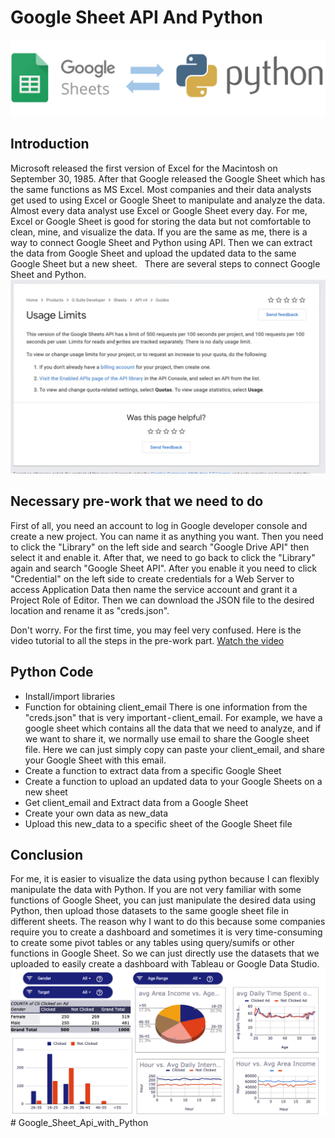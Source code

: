 # **Google Sheet API And Python**
 ![images/gs_vs_python.png](images/gs_vs_python.png)
## Introduction
Microsoft released the first version of Excel for the Macintosh on September 30, 1985. After that Google released the Google Sheet which has the same functions as MS Excel. Most companies and their data analysts get used to using Excel or Google Sheet to manipulate and analyze the data. Almost every data analyst use Excel or Google Sheet every day. For me, Excel or Google Sheet is good for storing the data but not comfortable to clean, mine, and visualize the data.
If you are the same as me, there is a way to connect Google Sheet and Python using API. Then we can extract the data from Google Sheet and upload the updated data to the same Google Sheet but a new sheet.  
There are several steps to connect Google Sheet and Python.
![images/usage_limit.png](images/usage_limit.png)
## Necessary pre-work that we need to do
First of all, you need an account to log in Google developer console and create a new project. You can name it as anything you want. Then you need to click the "Library" on the left side and search "Google Drive API" then select it and enable it. After that, we need to go back to click the "Library" again and search "Google Sheet API". After you enable it you need to click "Credential" on the left side to create credentials for a Web Server to access Application Data then name the service account and grant it a Project Role of Editor. Then we can download the JSON file to the desired location and rename it as "creds.json".

Don't worry. For the first time, you may feel very confused. Here is the video tutorial to all the steps in the pre-work part.
[Watch the video]( https://www.youtube.com/watch?v=cnPlKLEGR7E&t=428s)

## Python Code 
- Install/import libraries
- Function for obtaining client_email
  There is one information from the "creds.json" that is very important - client_email. For example, we have a google sheet which contains all the data that we need to analyze, and if we want to share it, we normally use email to share the Google sheet file. Here we can just simply copy can paste your client_email, and share your Google Sheet with this email.
- Create a function to extract data from a specific Google Sheet
- Create a function to upload an updated data to your Google Sheets on a new sheet
- Get client_email and Extract data from a Google Sheet
-  Create your own data as new_data
-  Upload this new_data to a specific sheet of the Google Sheet file

## Conclusion
For me, it is easier to visualize the data using python because I can flexibly manipulate the data with Python. If you are not very familiar with some functions of Google Sheet, you can just manipulate the desired data using Python, then upload those datasets to the same google sheet file in different sheets. The reason why I want to do this because some companies require you to create a dashboard and sometimes it is very time-consuming to create some pivot tables or any tables using query/sumifs or other functions in Google Sheet. So we can just directly use the datasets that we uploaded to easily create a dashboard with Tableau or Google Data Studio.
![images/Dashboard.png](images/Dashboard.png)# Google_Sheet_Api_with_Python
